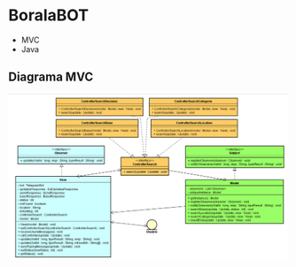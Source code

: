 # BoralaBOT

- MVC
- Java

## Diagrama MVC

![Diagrama MVC](https://github.com/TelegramBotSocial/boralaMVC/blob/master/boralaMVC.PNG) 
